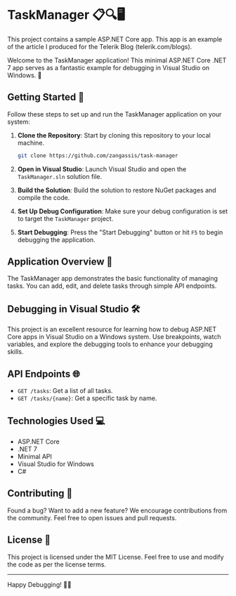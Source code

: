﻿# TaskManager 📋🔍🖥️
 
This project contains a sample ASP.NET Core app. This app is an example of the article I produced for the Telerik Blog (telerik.com/blogs).

Welcome to the TaskManager application! This minimal ASP.NET Core .NET 7 app serves as a fantastic example for debugging in Visual Studio on Windows. 🚀

## Getting Started 🚀

Follow these steps to set up and run the TaskManager application on your system:

1. **Clone the Repository**: Start by cloning this repository to your local machine.

   ```bash
   git clone https://github.com/zangassis/task-manager
   ```

2. **Open in Visual Studio**: Launch Visual Studio and open the `TaskManager.sln` solution file.

3. **Build the Solution**: Build the solution to restore NuGet packages and compile the code.

4. **Set Up Debug Configuration**: Make sure your debug configuration is set to target the `TaskManager` project.

5. **Start Debugging**: Press the "Start Debugging" button or hit `F5` to begin debugging the application.

## Application Overview 📑

The TaskManager app demonstrates the basic functionality of managing tasks. You can add, edit, and delete tasks through simple API endpoints.

## Debugging in Visual Studio 🛠️

This project is an excellent resource for learning how to debug ASP.NET Core apps in Visual Studio on a Windows system. Use breakpoints, watch variables, and explore the debugging tools to enhance your debugging skills.

## API Endpoints 🌐

- `GET /tasks`: Get a list of all tasks.
- `GET /tasks/{name}`: Get a specific task by name.

## Technologies Used 💻

- ASP.NET Core
- .NET 7
- Minimal API
- Visual Studio for Windows
- C#

## Contributing 🤝

Found a bug? Want to add a new feature? We encourage contributions from the community. Feel free to open issues and pull requests.

## License 📄

This project is licensed under the MIT License. Feel free to use and modify the code as per the license terms.

---

Happy Debugging! 🐞✨
